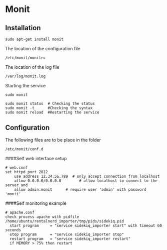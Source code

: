 # Monit

## Installation 
```
sudo apt-get install monit
```

The location of the configuration file
```
/etc/monit/monitrc
```

The location of the log file
```
/var/log/monit.log
```

Starting the service
```
sudo monit
```

```
sudo monit status  # Checking the status
sudo monit -t      #Checking the syntax
sudo monit reload  #Restarting the service
```

## Configuration
The following files are to be place in the  folder
```
/etc/monit/conf.d
```

####Self web interface setup
```
# web.conf
set httpd port 2812
    use address 12.34.56.789  # only accept connection from localhost
    allow 0.0.0.0/0.0.0.0        # allow localhost to connect to the server and
    allow admin:monit      # require user 'admin' with password 'monit'
```

####Self monitoring example
```
# apache.conf
check process apache with pidfile /home/ubuntu/rentalnerd_importer/tmp/pids/sidekiq.pid
  start program     = "service sidekiq_importer start" with timeout 60 seconds
  stop program      = "service sidekiq_importer stop"
  restart program   = "service sidekiq_importer restart"
  if MEMORY > 75% then restart
```